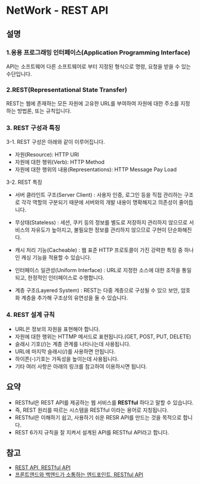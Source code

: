 # NetWork - REST API

## 설명

### 1.응용 프로그래밍 인터페이스(Application Programming Interface)

API는 소프트웨어 다른 소프트웨어로 부터 지정된 형식으로 명령, 요청을 받을 수 있는 수단입니다.

### 2.REST(Representational State Transfer)

REST는 웹에 존재하는 모든 자원에 고유한 URL를 부여하여 자원에 대한 주소를 지정하는 방법론, 또는 규칙입니다.

### 3. REST 구성과 특징

3-1. REST 구성은 아래와 같이 이루어집니다.

- 자원(Resource): HTTP URI
- 자원에 대한 행위(Verb): HTTP Method
- 자원에 대한 행위의 내용(Representations): HTTP Message Pay Load

3-2. REST 특징

- 서버 클라인트 구조(Server Client)
: 사용자 인증, 로그인 등을 직접 관리하는 구조로 각각 역할의 구분되기 때문에 서버와의 개발 내용이 명확해지고 의존성이 줄어듭니다.

- 무상태(Stateless)
: 세션, 쿠키 등의 정보를 별도로 저장하지 관리하지 않으므로 서비스의 자유도가 높아지고, 불필요한 정보를 관리하지 않으므로 구현이 단순화해진다.

- 캐시 처리 기능(Cacheable)
: 웹 표준 HTTP 프로토콜이 가진 강력한 특징 중 하나인 캐싱 기능을 적용할 수 있습니다.

- 인터페이스 일관성(Uniform Interface)
: URL로 지정한 소스에 대한 조작을 통일되고, 한정적인 인터페이스로 수행합니다.

- 계층 구조(Layered System)
: REST는 다중 계층으로 구성될 수 있으 보안, 암호화 계층을 추가해 구조상의 유연성을 둘 수 있습니다.

### 4. REST 설계 규칙

- URL은 정보의 자원을 표현해야 합니다.
- 자원에 대한 행위는 HTTMP 메서드로 표현됩니다.(GET, POST, PUT, DELETE)
- 슬래시 기호(/)는 계층 관계를 나타나는데 사용됩니다.
- URL에 마지막 슬래시(/)를 사용하면 안됩니다.
- 하이픈(-)기호는 가독성을 높이는데 사용됩니다.
- 기타 여러 사항은 아래의 링크를 참고하여 이용하시면 됩니다.

## 요약

- RESTful은 REST API를 제공하는 웹 서비스를 **RESTful** 하다고 말할 수 있습니다.
- 즉, REST 원리를 따르는 시스템을 RESTful 이라는 용어로 지칭됩니다.
- RESTful은 이해하기 쉽고, 사용하기 쉬운 RESR API를 만드는 것을 목적으로 합니다.
- REST 6가지 규칙을 잘 지켜서 설계된 API를 RESTful API라고 합니다.

## 참고

- [REST API, RESTful API](https://velog.io/@stampid/REST-API%EC%99%80-RESTful-API)
- [프론트엔드와 백엔드가 소통하는 엔드포인트, RESTful API
](https://evan-moon.github.io/2020/04/07/about-restful-api/)